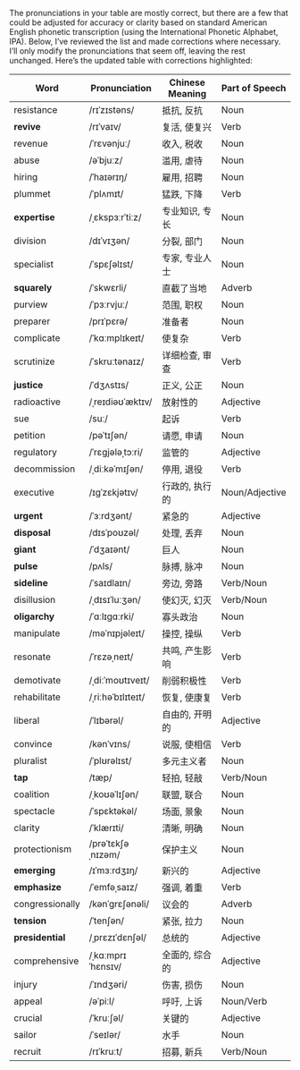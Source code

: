 The pronunciations in your table are mostly correct, but there are a few that could be adjusted for accuracy or clarity based on standard American English phonetic transcription (using the International Phonetic Alphabet, IPA). Below, I’ve reviewed the list and made corrections where necessary. I’ll only modify the pronunciations that seem off, leaving the rest unchanged. Here’s the updated table with corrections highlighted:

| Word            | Pronunciation      | Chinese Meaning          | Part of Speech |
|-----------------|--------------------|--------------------------|----------------|
| resistance      | /rɪˈzɪstəns/       | 抵抗, 反抗               | Noun           |
| **revive**      | /rɪˈvaɪv/          | 复活, 使复兴             | Verb           |
| revenue         | /ˈrɛvənjuː/        | 收入, 税收               | Noun           |
| abuse           | /əˈbjuːz/          | 滥用, 虐待               | Noun           |
| hiring          | /ˈhaɪərɪŋ/         | 雇用, 招聘               | Noun           |
| plummet         | /ˈplʌmɪt/          | 猛跌, 下降               | Verb           |
| **expertise**   | /ˌɛkspɜːrˈtiːz/    | 专业知识, 专长           | Noun           |
| division        | /dɪˈvɪʒən/         | 分裂, 部门               | Noun           |
| specialist      | /ˈspɛʃəlɪst/       | 专家, 专业人士           | Noun           |
| **squarely**    | /ˈskwɛrli/         | 直截了当地               | Adverb         |
| purview         | /ˈpɜːrvjuː/        | 范围, 职权               | Noun           |
| preparer        | /prɪˈpɛrə/       | 准备者                   | Noun           |
| complicate      | /ˈkɑːmplɪkeɪt/     | 使复杂                   | Verb           |
| scrutinize      | /ˈskruːtənaɪz/     | 详细检查, 审查           | Verb           |
| **justice**     | /ˈdʒʌstɪs/         | 正义, 公正               | Noun           |
| radioactive     | /ˌreɪdiəʊˈæktɪv/   | 放射性的                 | Adjective      |
| sue             | /suː/              | 起诉                     | Verb           |
| petition        | /pəˈtɪʃən/         | 请愿, 申请               | Noun           |
| regulatory      | /ˈrɛɡjələˌtɔːri/   | 监管的                   | Adjective      |
| decommission    | /ˌdiːkəˈmɪʃən/     | 停用, 退役               | Verb           |
| executive       | /ɪɡˈzɛkjətɪv/      | 行政的, 执行的           | Noun/Adjective |
| **urgent**      | /ˈɜːrdʒənt/        | 紧急的                   | Adjective      |
| **disposal**    | /dɪsˈpoʊzəl/       | 处理, 丢弃               | Noun           |
| **giant**       | /ˈdʒaɪənt/         | 巨人                     | Noun           |
| **pulse**       | /pʌls/             | 脉搏, 脉冲               | Noun           |
| **sideline**    | /ˈsaɪdlaɪn/        | 旁边, 旁路               | Verb/Noun      |
| disillusion     | /ˌdɪsɪˈluːʒən/     | 使幻灭, 幻灭             | Verb/Noun      |
| **oligarchy**   | /ˈɑːlɪɡɑːrki/     | 寡头政治                 | Noun           |
| manipulate      | /məˈnɪpjəleɪt/     | 操控, 操纵               | Verb           |
| resonate        | /ˈrɛzəˌneɪt/       | 共鸣, 产生影响           | Verb           |
| demotivate      | /ˌdiːˈmoʊtɪveɪt/   | 削弱积极性               | Verb           |
| rehabilitate    | /ˌriːhəˈbɪlɪteɪt/  | 恢复, 使康复             | Verb           |
| liberal         | /ˈlɪbərəl/         | 自由的, 开明的           | Adjective      |
| convince        | /kənˈvɪns/         | 说服, 使相信             | Verb           |
| pluralist       | /ˈplʊrəlɪst/       | 多元主义者               | Noun           |
| **tap**         | /tæp/              | 轻拍, 轻敲               | Verb/Noun      |
| coalition       | /ˌkoʊəˈlɪʃən/     | 联盟, 联合               | Noun           |
| spectacle       | /ˈspɛktəkəl/       | 场面, 景象               | Noun           |
| clarity         | /ˈklærɪti/         | 清晰, 明确               | Noun           |
| protectionism   | /prəˈtɛkʃəˌnɪzəm/ | 保护主义                 | Noun           |
| **emerging**    | /ɪˈmɜːrdʒɪŋ/       | 新兴的                   | Adjective      |
| **emphasize**   | /ˈemfəˌsaɪz/       | 强调, 着重               | Verb           |
| congressionally | /kənˈɡrɛʃənəli/   | 议会的                   | Adverb         |
| **tension**     | /ˈtenʃən/         | 紧张, 拉力               | Noun           |
| **presidential** | /ˌprɛzɪˈdɛnʃəl/    | 总统的                   | Adjective      |
| comprehensive   | /ˌkɑːmprɪˈhɛnsɪv/  | 全面的, 综合的           | Adjective      |
| injury          | /ˈɪndʒəri/         | 伤害, 损伤               | Noun           |
| appeal          | /əˈpiːl/           | 呼吁, 上诉               | Noun/Verb      |
| crucial         | /ˈkruːʃəl/         | 关键的                   | Adjective      |
| sailor          | /ˈseɪlər/          | 水手                     | Noun           |
| recruit         | /rɪˈkruːt/         | 招募, 新兵               | Verb/Noun      |